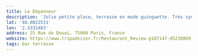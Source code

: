 ```yaml
---
title: Le Dépanneur
description: 'Jolie petite place, terrasse en mode guinguette. Très sympa !'
lat: '48.8822531'
lon: '2.3332483'
address: 25 Rue de Douai, 75009 Paris, France
website: https://www.tripadvisor.fr/Restaurant_Review-g187147-d5230869-Reviews-Le_Depanneur_Pigalle-Paris_Ile_de_France.html
tags: bar terrasse
---
```


